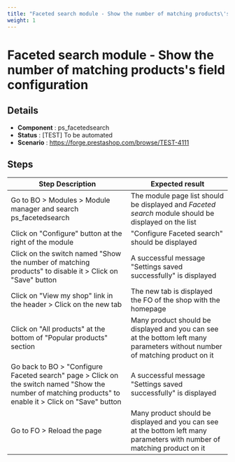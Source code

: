 ```yaml
---
title: "Faceted search module - Show the number of matching products\'s field configuration"
weight: 1
---
```


# Faceted search module - Show the number of matching products\'s field configuration
## Details
* **Component** : ps_facetedsearch
* **Status** : [TEST] To be automated
* **Scenario** : https://forge.prestashop.com/browse/TEST-4111

## Steps
| Step Description | Expected result |
| ----- | ----- |
| Go to BO > Modules > Module manager and search ps_facetedsearch | The module page list should be displayed and *Faceted search* module should be displayed on the list |
| Click on "Configure" button at the right of the module | "Configure Faceted search" should be displayed |
| Click on the switch named "Show the number of matching products" to disable it > Click on "Save" button | A successful message "Settings saved successfully" is displayed |
| Click on "View my shop" link in the header > Click on the new tab | The new tab is displayed the FO of the shop with the homepage |
| Click on "All products" at the bottom of "Popular products" section | Many product should be displayed and you can see at the bottom left many parameters without number of matching product on it |
| Go back to BO > "Configure Faceted search" page > Click on the switch named "Show the number of matching products" to enable it > Click on "Save" button | A successful message "Settings saved successfully" is displayed |
| Go to FO > Reload the page | Many product should be displayed and you can see at the bottom left many parameters with number of matching product on it |
